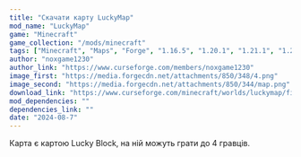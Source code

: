 ```yaml
---
title: "Скачати карту LuckyMap"
mod_name: "LuckyMap"
game: "Minecraft"
game_collection: "/mods/minecraft"
tags: ["Minecraft", "Maps", "Forge", "1.16.5", "1.20.1", "1.21.1", "1.21.5"]
author: "noxgame1230"
author_link: "https://www.curseforge.com/members/noxgame1230"
image_first: "https://media.forgecdn.net/attachments/850/348/4.png"
image_second: "https://media.forgecdn.net/attachments/850/344/map.png"
download_link: "https://www.curseforge.com/minecraft/worlds/luckymap/files/all?page=1&amp;pageSize=20"
mod_dependencies: ""
dependencies_link: ""
date: "2024-08-7"
---
```


Карта є картою Lucky Block, на ній можуть грати до 4 гравців.